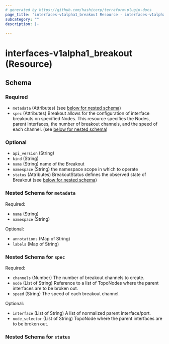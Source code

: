 ```yaml
---
# generated by https://github.com/hashicorp/terraform-plugin-docs
page_title: "interfaces-v1alpha1_breakout Resource - interfaces-v1alpha1"
subcategory: ""
description: |-
  
---
```


# interfaces-v1alpha1_breakout (Resource)





<!-- schema generated by tfplugindocs -->
## Schema

### Required

- `metadata` (Attributes) (see [below for nested schema](#nestedatt--metadata))
- `spec` (Attributes) Breakout allows for the configuration of interface breakouts on specified Nodes. This resource specifies the Nodes, parent Interfaces, the number of breakout channels, and the speed of each channel. (see [below for nested schema](#nestedatt--spec))

### Optional

- `api_version` (String)
- `kind` (String)
- `name` (String) name of the Breakout
- `namespace` (String) the namespace scope in which to operate
- `status` (Attributes) BreakoutStatus defines the observed state of Breakout (see [below for nested schema](#nestedatt--status))

<a id="nestedatt--metadata"></a>
### Nested Schema for `metadata`

Required:

- `name` (String)
- `namespace` (String)

Optional:

- `annotations` (Map of String)
- `labels` (Map of String)


<a id="nestedatt--spec"></a>
### Nested Schema for `spec`

Required:

- `channels` (Number) The number of breakout channels to create.
- `node` (List of String) Reference to a list of TopoNodes where the parent interfaces are to be broken out.
- `speed` (String) The speed of each breakout channel.

Optional:

- `interface` (List of String) A list of normalized parent interface/port.
- `node_selector` (List of String) TopoNode where the parent interfaces are to be broken out.


<a id="nestedatt--status"></a>
### Nested Schema for `status`
